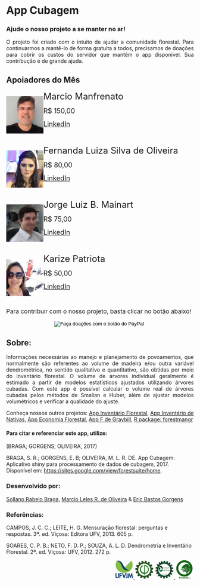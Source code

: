 # App Cubagem

### Ajude o nosso projeto a se manter no ar!

<div style="text-align:justify">
O projeto foi criado com o intuito de ajudar a comunidade florestal. Para continuarmos a mantê-lo de forma gratuita a todos,
precisamos de doações para cobrir os custos do servidor que mantêm o app disponível. Sua contribução é de grande ajuda.
</div>


## Apoiadores do Mês 

<div><p style="float:left;"><a href="https://www.linkedin.com/in/marcio-manfrenato-80032ba6/"><img src="www/marciomanfrenato.jpg" width="100" height="100"/></a></p>
  
<p><font size="5">  Marcio Manfrenato</font></p>
    
<p><font size="4"> R$ 150,00 </font></p>
      
<p><font size="4"><a href="https://www.linkedin.com/in/marcio-manfrenato-80032ba6/">LinkedIn</a></font></p>
        
</div>
        
<div style="clear: left;"></div>

<div><p style="float:left;"><a href="https://www.linkedin.com/in/fernanda-luiza-silva-de-oliveira-0a3bbb43/"><img src="www/fernandaoliveira.jfif" width="100" height="100"/></a></p>
  
<p><font size="5">  Fernanda Luiza Silva de Oliveira</font></p>
    
<p><font size="4"> R$ 80,00</font></p>
      
<p><font size="4"><a href="https://www.linkedin.com/in/fernanda-luiza-silva-de-oliveira-0a3bbb43/">LinkedIn</a></font></p>
        
</div>
        
<div style="clear: left;"></div>


<div><p style="float:left;"><a href="https://www.linkedin.com/in/jorge-luiz-b-mainart-15442866/M"><img src="www/jorgemainart.jfif" width="100" height="100"/></a></p>
  
<p><font size="5">  Jorge Luiz B. Mainart</font></p>
    
<p><font size="4"> R$ 75,00</font></p>
      
<p><font size="4"><a href="https://www.linkedin.com/in/jorge-luiz-b-mainart-15442866/">LinkedIn</a></font></p>
        
</div>
        
<div style="clear: left;"></div>

<div><p style="float:left;"><a href="https://www.linkedin.com/in/karize-patriota-80927258/"><img src="www/karizepatriota.jfif" width="100" height="100"/></a></p>
  
<p><font size="5">  Karize Patriota</font></p>
    
<p><font size="4"> R$ 50,00</font></p>
      
<p><font size="4"><a href="https://www.linkedin.com/in/karize-patriota-80927258/">LinkedIn</a></font></p>
        
</div>
        
<div style="clear: left;"></div>

<p><font size="3">  Para contribuir com o nosso projeto, basta clicar no botão abaixo!</font></p>

<div style="text-align:center">
<form action="https://www.paypal.com/cgi-bin/webscr" method="post" target="_top">
<input type="hidden" name="cmd" value="_s-xclick" />
<input type="hidden" name="hosted_button_id" value="JVF7VGRMANRC6" />
<input type="image" src="https://www.paypalobjects.com/pt_BR/BR/i/btn/btn_donateCC_LG.gif" border="0" name="submit" title="PayPal - The safer, easier way to pay online!" alt="Faça doações com o botão do PayPal" />
<img alt="" border="0" src="https://www.paypal.com/pt_BR/i/scr/pixel.gif" width="1" height="1" />
</form>
</div>

## Sobre:
<div style="text-align:justify">
Informações necessárias ao manejo e planejamento de povoamentos, que normalmente são referentes ao volume de madeira e/ou outra variável dendrométrica, no sentido qualitativo e quantitativo, são obtidas por meio do inventário florestal.
O volume de árvores individual geralmente é estimado a partir de modelos estatísticos ajustados utilizando árvores cubadas.
Com este app é possível calcular o volume real de árvores cubadas pelos métodos de Smalian e Huber, além de ajustar modelos volumétricos e verificar a qualidade do ajuste.
</div>

Conheça nossos outros projetos:
[App Inventário Florestal](http://52.87.251.141/shiny/inventario_app/),
[App Inventário de Nativas](http://52.87.251.141/shiny/nativas_app/),
[App Economia Florestal](http://52.87.251.141/shiny/forest_economy_app/),
[App F de Graybill](http://52.87.251.141/shiny/graybill_app/),
[R package: forestmangr](https://github.com/sollano/forestmangr#readme)

#### Para citar e referenciar este app, utilize:

(BRAGA; GORGENS; OLIVEIRA, 2017)

BRAGA, S. R.; GORGENS, E. B; OLIVEIRA, M. L. R. DE. App Cubagem: Aplicativo shiny para processamento de dados de cubagem, 2017. Disponível em: <https://sites.google.com/view/forestsuite/home>.

### Desenvolvido por:

[Sollano Rabelo Braga](https://www.linkedin.com/in/sollano/ "LinkedIn"), [Marcio Leles R. de Oliveira](http://lattes.cnpq.br/1808132114787261 "Curriculum Lattes") & [Eric Bastos Gorgens](http://lattes.cnpq.br/2266409430041146 "Curriculum Lattes")

### Referências:

CAMPOS, J. C. C.; LEITE, H. G. Mensuração florestal: perguntas e respostas. 3ª. ed. Viçosa: Editora UFV, 2013. 605 p.

SOARES, C. P. B.; NETO, F. D. P.; SOUZA, A. L. D. Dendrometria e Inventário Florestal. 2ª. ed. Viçosa: UFV, 2012. 272 p.

<div style="text-align:right">
<a href="http://www.ufvjm.edu.br/"><img src="www/UFVJM_logo2.png" width="50" height="50"/> </a>
<img src="www/EF_logo.png" width="50" height="50" />
<a href="http://marcioromarco.webnode.com/"><img src="www/GEMMF_logo2.png" width="50" height="50"/> </a>
<a href="https://sites.google.com/view/treelab-ufvjm"><img src="www/LAB_logo.png" width="50"height="50" /></a> 
</div>


